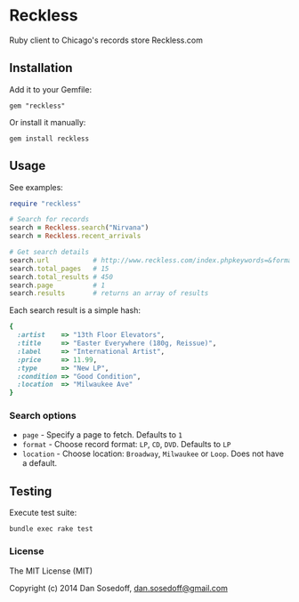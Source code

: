 # Reckless

Ruby client to Chicago's records store Reckless.com

## Installation

Add it to your Gemfile:

```
gem "reckless"
```

Or install it manually:

```
gem install reckless
```

## Usage

See examples:

```ruby
require "reckless"

# Search for records
search = Reckless.search("Nirvana")
search = Reckless.recent_arrivals

# Get search details
search.url           # http://www.reckless.com/index.phpkeywords=&format=&cond=&store=&is_search=true&srch=Search
search.total_pages   # 15
search.total_results # 450
search.page          # 1
search.results       # returns an array of results
```

Each search result is a simple hash:

```ruby
{
  :artist    => "13th Floor Elevators",
  :title     => "Easter Everywhere (180g, Reissue)",
  :label     => "International Artist",
  :price     => 11.99,
  :type      => "New LP",
  :condition => "Good Condition",
  :location  => "Milwaukee Ave"
}
```

### Search options

- `page`     - Specify a page to fetch. Defaults to `1`
- `format`   -  Choose record format: `LP`, `CD`, `DVD`. Defaults to `LP`
- `location` - Choose location: `Broadway`, `Milwaukee` or `Loop`. Does not have a default.

## Testing

Execute test suite:

```
bundle exec rake test
```

### License

The MIT License (MIT)

Copyright (c) 2014 Dan Sosedoff, <dan.sosedoff@gmail.com>
